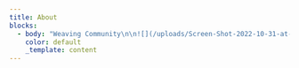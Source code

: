 ```yaml
---
title: About
blocks:
  - body: "Weaving Community\n\n![](/uploads/Screen-Shot-2022-10-31-at-10.02.16-1024x580.png \"Kula Organization Structure\")\n\nBut before we can begin to act locally, we must create a sense of\_deep belonging\_among individuals and the environment in our Kula. To do this, we will use art, storytelling, and conversation. Art transcends all, brings people together, and allows powerful stories to be told and heard. It also allows for the free flow of information and ideas that will help empower our civic space to continuously reimagine our future and then regeneratively recreate it through shared narratives. As a lateral organization, Kula will rely on art and storytelling to mobilize and engage at the grassroots level, and then finally through collective regenerative design and applied learning, weave and empower our communities to connect globally and act locally.\n\nKula is ever-evolving, but at its core, is all about building connected community-action networks. We recognize that there is already a lot of regenerative sustainable development work happening around the world, but a lot of it remains siloed. We want to help to connect individuals and resources (including knowledge) to publicly build local community-action-networks, or facilitate connections with existing ones!\n\nWe envision a world where sustainability, equity, and resilience are the norm. Our work is rooted in the idea that regenerative design can help us achieve this vision. Through regenerative design, we can create systems and structures that nurture and sustain the health of our planet, and that ensure the well-being of all its inhabitants.\n\nWe believe that collaboration and collective action are essential to creating lasting change. We seek to build relationships with stakeholders across disciplines and industries, to foster a sense of collective responsibility for the future of our planet, and to educate ourselves and others about regenerative design principles and best practices.\n\nWe seek to create systems that regenerate, rather than deplete, the natural environment, and that honour the needs of all living beings. We strive to bring balance, beauty, and purpose to our work and to the world. We are committed to creating a more sustainable, equitable and resilient future through regenerative design.\n\n![](/uploads/Screen-Shot-2022-10-31-at-10.02.16-1024x580.png)\n\n\n\n\n"
    color: default
    _template: content
---
```



